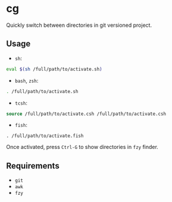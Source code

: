 # cg

Quickly switch between directories in git versioned project.

## Usage

- `sh`:

```sh
eval $(sh /full/path/to/activate.sh)
```

- `bash`, `zsh`:

```sh
. /full/path/to/activate.sh
```

- `tcsh`:

```tcsh
source /full/path/to/activate.csh /full/path/to/activate.csh
```

- `fish`:

```fish
. /full/path/to/activate.fish
```

Once activated, press `Ctrl-G` to show directories in `fzy` finder.

## Requirements

- `git`
- `awk`
- `fzy`
